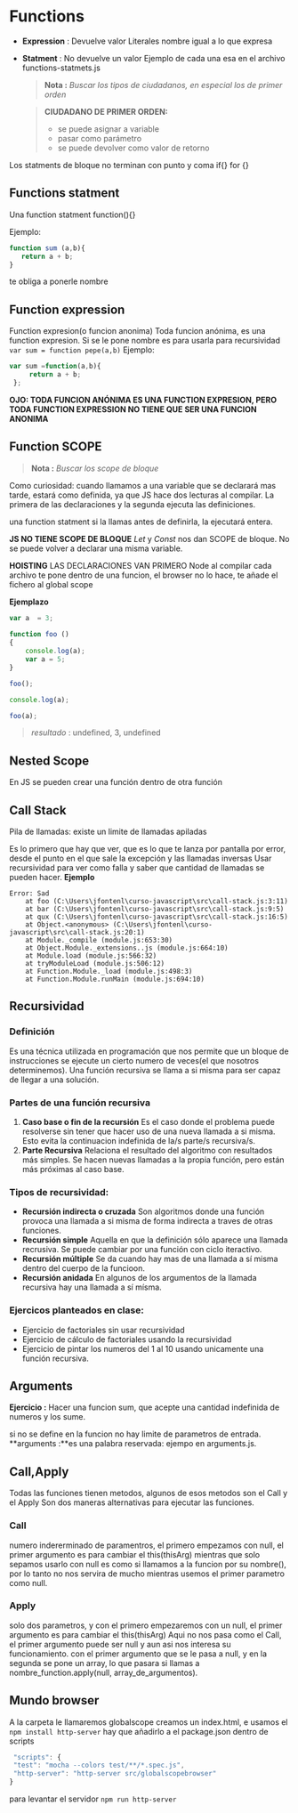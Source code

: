 # Functions
* **Expression** : Devuelve valor
    Literales nombre igual a lo que expresa
* **Statment** : No devuelve un valor
Ejemplo de cada una esa en el archivo functions-statmets.js

   > **Nota :** *Buscar los tipos de ciudadanos, en especial los de primer orden*

   > **CIUDADANO DE PRIMER ORDEN:**
   >* se puede asignar a variable
   >* pasar como parámetro
   >* se puede devolver como valor de retorno

Los statments de bloque no terminan con punto y coma
if{} for {}

## Functions statment
Una function statment function(){}

   Ejemplo:
   ```js
   function sum (a,b){
      return a + b;
   }
   ```

te obliga a ponerle nombre

## Function expression
Function expresion(o funcion anonima)
Toda funcion anónima, es una function expresion.
   Si se le pone nombre es para usarla para recursividad  ``` var sum = function pepe(a,b) ```
   Ejemplo:
   ```js
   var sum =function(a,b){
        return a + b;
    };
   ```
**OJO: TODA FUNCION ANÓNIMA ES UNA FUNCTION EXPRESION, PERO TODA FUNCTION EXPRESSION NO TIENE QUE SER UNA FUNCION ANONIMA**

##  Function SCOPE
> **Nota :** *Buscar los scope de bloque*

Como curiosidad: cuando llamamos a una variable que se declarará mas tarde, estará como definida, ya que JS hace dos lecturas al compilar. La primera de las declaraciones y la segunda ejecuta las definiciones.

una function statment si la llamas antes de definirla, la ejecutará entera.

**JS NO TIENE SCOPE DE BLOQUE**
*Let* y *Const* nos dan SCOPE de bloque. No se puede volver a declarar una misma variable.

**HOISTING** LAS DECLARACIONES VAN PRIMERO
Node al compilar cada archivo te pone dentro de una funcion, el browser no lo hace, te añade el fichero al global scope

**Ejemplazo**

```js
var a  = 3;
 
function foo ()
{
    console.log(a);
    var a = 5;
}

foo();

console.log(a);

foo(a);
```

> *resultado* : undefined, 3, undefined

##  Nested Scope
En JS se pueden crear una función dentro de otra función

## Call Stack
Pila de llamadas: existe un limite de llamadas apiladas

Es lo primero que hay que ver, que es lo que te lanza por pantalla por error, desde el punto en el que sale la excepción y las llamadas inversas
Usar recursividad para ver como falla y saber que cantidad de llamadas se pueden hacer.
**Ejemplo**

```
Error: Sad
    at foo (C:\Users\jfontenl\curso-javascript\src\call-stack.js:3:11)
    at bar (C:\Users\jfontenl\curso-javascript\src\call-stack.js:9:5)
    at qux (C:\Users\jfontenl\curso-javascript\src\call-stack.js:16:5)
    at Object.<anonymous> (C:\Users\jfontenl\curso-javascript\src\call-stack.js:20:1)
    at Module._compile (module.js:653:30)
    at Object.Module._extensions..js (module.js:664:10)
    at Module.load (module.js:566:32)
    at tryModuleLoad (module.js:506:12)
    at Function.Module._load (module.js:498:3)
    at Function.Module.runMain (module.js:694:10)
```


## Recursividad
### Definición
Es una técnica utilizada en programación que nos permite que un bloque de instrucciones se ejecute un cierto numero de veces(el que nosotros determinemos).
Una función recursiva se llama a si misma para ser capaz de llegar a una solución.
### Partes de una función recursiva
1. **Caso base o fin de la recursión** Es el caso donde el problema puede resolverse sin tener que hacer uso de una nueva llamada a si misma. Esto evita la continuacion indefinida de la/s parte/s recursiva/s.
2. **Parte Recursiva** Relaciona el resultado del algoritmo con resultados más simples. Se hacen nuevas llamadas a la propia función, pero están más próximas al caso base.

### Tipos de recursividad:
* **Recursión indirecta o cruzada** Son algoritmos donde una función provoca una llamada a si misma de forma indirecta a traves de otras funciones.
* **Recursión simple** Aquella en que la definición sólo aparece una llamada recrusiva. Se puede cambiar por una función con ciclo iteractivo.
* **Recursión múltiple** Se da cuando hay mas de una llamada a sí misma dentro del cuerpo de la funcioon.
* **Recursión anidada** En algunos de los argumentos de la llamada recursiva hay una llamada a sí mísma.

### Ejercicos planteados en clase:
* Ejercicio de factoriales sin usar recursividad
* Ejercicio de cálculo de factoriales usando la recursividad
* Ejercicio de pintar los numeros del 1 al 10 usando unicamente una función recursiva.


## Arguments
**Ejercicio :** Hacer una funcion sum, que acepte una cantidad indefinida de numeros y los sume.

si no se define en la funcion no hay limite de parametros de entrada.
**arguments :**es una palabra reservada: ejempo en arguments.js.

## Call,Apply 
Todas las funciones tienen metodos, algunos de esos metodos son el Call y el Apply
Son dos maneras alternativas para ejecutar las funciones.
### Call
numero indererminado de paramentros, el primero empezamos con null, el primer argumento es para cambiar el this(thisArg)
mientras que solo sepamos usarlo con null es como si llamamos a la funcion por su nombre(), por lo tanto no nos servira de mucho mientras usemos el primer parametro como null.
### Apply
solo dos parametros, y con el primero empezaremos con un null, el primer argumento es para cambiar el this(thisArg)
Aqui no nos pasa como el Call, el primer argumento puede ser null y aun asi nos interesa su funcionamiento.
con el primer argumento que se le pasa a null, y en la segunda se pone un array, lo que pasara si llamas a 
nombre_function.apply(null, array_de_argumentos).

## Mundo browser
A la carpeta le llamaremos globalscope
creamos un index.html, e usamos el ``` npm install http-server ```
hay que añadirlo a el package.json dentro de scripts

   ```js
    "scripts": {
    "test": "mocha --colors test/**/*.spec.js",
    "http-server": "http-server src/globalscopebrowser"
   }
   ```
para levantar el servidor ``` npm run http-server ```